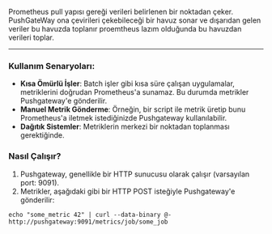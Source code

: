 Prometheus pull yapısı gereği verileri belirlenen bir noktadan çeker. PushGateWay ona çevirileri çekebileceği bir havuz sonar ve dışarıdan gelen veriler bu havuzda toplanır proemtheus lazım olduğunda bu havuzdan verileri toplar.

---
### Kullanım Senaryoları:

- **Kısa Ömürlü İşler**: Batch işler gibi kısa süre çalışan uygulamalar, metriklerini doğrudan Prometheus'a sunamaz. Bu durumda metrikler Pushgateway'e gönderilir.
- **Manuel Metrik Gönderme**: Örneğin, bir script ile metrik üretip bunu Prometheus'a iletmek istediğinizde Pushgateway kullanılabilir.
- **Dağıtık Sistemler**: Metriklerin merkezi bir noktadan toplanması gerektiğinde.

### Nasıl Çalışır?

1. Pushgateway, genellikle bir HTTP sunucusu olarak çalışır (varsayılan port: 9091).
2. Metrikler, aşağıdaki gibi bir HTTP POST isteğiyle Pushgateway'e gönderilir:
```
echo "some_metric 42" | curl --data-binary @- http://pushgateway:9091/metrics/job/some_job
```

